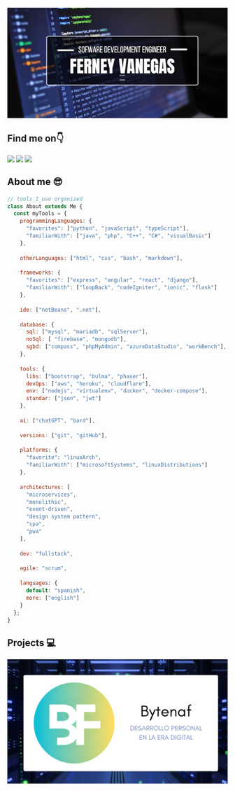 ![Hi There](/images/intro.jpg "Hi There")


## Find me on👇


[<img src="https://img.shields.io/badge/ferney_vanegas-x?logo=x&labelColor=black">](https://twitter.com/ferney_vanegas)
[<img src="https://img.shields.io/badge/ferney_vanegas_hernandez-x?logo=linkedin&labelColor=blue&link=https%3A%2F%2Fwww.linkedin.com%2Fin%2Fferney-vanegas-hernandez%2F)">](https://www.linkedin.com/in/ferney-vanegas-hernandez/)
[<img src="https://img.shields.io/badge/ferneyvanegas-gmail?logo=gmail&labelColor=white">](mailto:ferneyvanegas@gmail.com)


## About me 😎

```javascript
// tools_I_use organized
class About extends Me { 
  const myTools = {  
    programmingLanguages: {
      "favorites": ["python", "javaScript", "typeScript"],
      "familiarWith": ["java", "php", "C++", "C#", "visualBasic"]
    },

    otherLanguages: ["html", "css", "bash", "markdown"],

    frameworks: {
      "favorites": ["express", "angular", "react", "django"],
      "familiarWith": ["loopBack", "codeIgniter", "ionic", "flask"]
    },

    ide: ["netBeans", ".net"],

    database: {
      sql: ["mysql", "mariadb", "sqlServer"],
      noSql: [ "firebase", "mongodb"],
      sgbd: ["compass", "phpMyAdmin", "azureDataStudio", "workBench"],
    },

    tools: {
      libs: ["bootstrap", "bulma", "phaser"],
      devOps: ["aws", "heroku", "cloudflare"],
      env: ["nodejs", "virtualenv", "docker", "docker-compose"],
      standar: ["json", "jwt"]
    },

    ai: ["chatGPT", "bard"],

    versions: ["git", "gitHub"],

    platforms: {
      "favorite": "linuxArch",
      "familiarWith": ["microsoftSystems", "linuxDistributions"]  
    }, 

    architectures: [
      "microservices", 
      "monolithic",
      "event-driven",
      "design system pattern",
      "spa",
      "pwa"
    ],

    dev: "fullstack",

    agile: "scrum",

    languages: {
      default: "spanish",
      more: ["english"]
    }
  };
}
```
## Projects 💻

<a href="https://bytenaf.com">
  <img src="images/project.jpg">
</a>